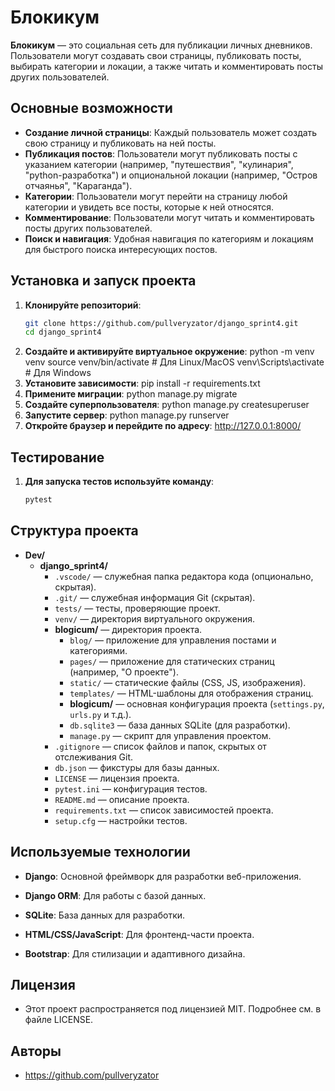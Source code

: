 # Блокикум

**Блокикум** — это социальная сеть для публикации личных дневников. Пользователи могут создавать свои страницы, публиковать посты, выбирать категории и локации, а также читать и комментировать посты других пользователей.

## Основные возможности

- **Создание личной страницы**: Каждый пользователь может создать свою страницу и публиковать на ней посты.
- **Публикация постов**: Пользователи могут публиковать посты с указанием категории (например, "путешествия", "кулинария", "python-разработка") и опциональной локации (например, "Остров отчаянья", "Караганда").
- **Категории**: Пользователи могут перейти на страницу любой категории и увидеть все посты, которые к ней относятся.
- **Комментирование**: Пользователи могут читать и комментировать посты других пользователей.
- **Поиск и навигация**: Удобная навигация по категориям и локациям для быстрого поиска интересующих постов.

## Установка и запуск проекта

1. **Клонируйте репозиторий**:
   ```bash
   git clone https://github.com/pullveryzator/django_sprint4.git
   cd django_sprint4
2. **Создайте и активируйте виртуальное окружение**:
   python -m venv venv
   source venv/bin/activate  # Для Linux/MacOS
   venv\Scripts\activate     # Для Windows
3. **Установите зависимости**:
   pip install -r requirements.txt
4. **Примените миграции**:
   python manage.py migrate
5. **Создайте суперпользователя**:
   python manage.py createsuperuser
6. **Запустите сервер**:
   python manage.py runserver
7. **Откройте браузер и перейдите по адресу**:
   http://127.0.0.1:8000/

## Тестирование

1. **Для запуска тестов используйте команду**:
   ```bash
   pytest

## Структура проекта

- **Dev/**
  - **django_sprint4/**
    - `.vscode/` — служебная папка редактора кода (опционально, скрытая).
    - `.git/` — служебная информация Git (скрытая).
    - `tests/` — тесты, проверяющие проект.
    - `venv/` — директория виртуального окружения.
    - **blogicum/** — директория проекта.
      - `blog/` — приложение для управления постами и категориями.
      - `pages/` — приложение для статических страниц (например, "О проекте").
      - `static/` — статические файлы (CSS, JS, изображения).
      - `templates/` — HTML-шаблоны для отображения страниц.
      - **blogicum/** — основная конфигурация проекта (`settings.py`, `urls.py` и т.д.).
      - `db.sqlite3` — база данных SQLite (для разработки).
      - `manage.py` — скрипт для управления проектом.
    - `.gitignore` — список файлов и папок, скрытых от отслеживания Git.
    - `db.json` — фикстуры для базы данных.
    - `LICENSE` — лицензия проекта.
    - `pytest.ini` — конфигурация тестов.
    - `README.md` — описание проекта.
    - `requirements.txt` — список зависимостей проекта.
    - `setup.cfg` — настройки тестов.

## Используемые технологии

- **Django**: Основной фреймворк для разработки веб-приложения.

- **Django ORM**: Для работы с базой данных.

- **SQLite**: База данных для разработки.

- **HTML/CSS/JavaScript**: Для фронтенд-части проекта.

- **Bootstrap**: Для стилизации и адаптивного дизайна.

## Лицензия
- Этот проект распространяется под лицензией MIT. Подробнее см. в файле LICENSE.

## Авторы
- https://github.com/pullveryzator
